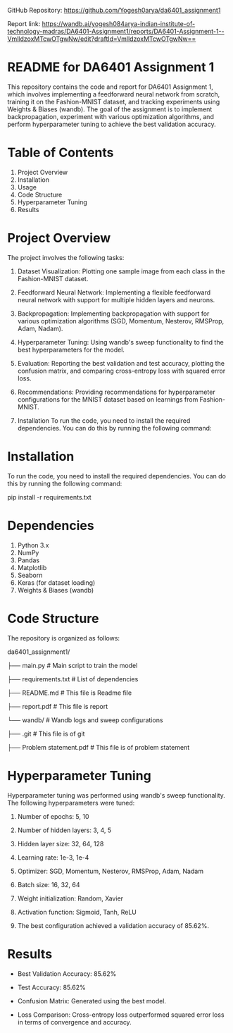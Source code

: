 GitHub Repository:
https://github.com/Yogesh0arya/da6401_assignment1

Report link: 
https://wandb.ai/yogesh084arya-indian-institute-of-technology-madras/DA6401-Assignment1/reports/DA6401-Assignment-1--VmlldzoxMTcwOTgwNw/edit?draftId=VmlldzoxMTcwOTgwNw==

# README for DA6401 Assignment 1
This repository contains the code and report for DA6401 Assignment 1, which involves implementing a feedforward neural network from scratch, training it on the Fashion-MNIST dataset, and tracking experiments using Weights & Biases (wandb). The goal of the assignment is to implement backpropagation, experiment with various optimization algorithms, and perform hyperparameter tuning to achieve the best validation accuracy.

# Table of Contents
1. Project Overview
2. Installation
3. Usage
4. Code Structure
5. Hyperparameter Tuning
6. Results

# Project Overview
The project involves the following tasks:

1. Dataset Visualization: Plotting one sample image from each class in the Fashion-MNIST dataset.

2. Feedforward Neural Network: Implementing a flexible feedforward neural network with support for multiple hidden layers and neurons.

3. Backpropagation: Implementing backpropagation with support for various optimization algorithms (SGD, Momentum, Nesterov, RMSProp, Adam, Nadam).

4. Hyperparameter Tuning: Using wandb's sweep functionality to find the best hyperparameters for the model.

5. Evaluation: Reporting the best validation and test accuracy, plotting the confusion matrix, and comparing cross-entropy loss with squared error loss.

6. Recommendations: Providing recommendations for hyperparameter configurations for the MNIST dataset based on learnings from Fashion-MNIST.

6. Installation
To run the code, you need to install the required dependencies. You can do this by running the following command:


# Installation
To run the code, you need to install the required dependencies. You can do this by running the following command:

pip install -r requirements.txt


# Dependencies
1. Python 3.x
2. NumPy
3. Pandas
4. Matplotlib
5. Seaborn
6. Keras (for dataset loading)
7. Weights & Biases (wandb)

# Code Structure
The repository is organized as follows:

da6401_assignment1/

├── main.py               # Main script to train the model

├── requirements.txt       # List of dependencies

├── README.md              # This file is Readme file

├── report.pdf             # This file is report

└── wandb/                 # Wandb logs and sweep configurations

├── .git                   # This file is of git

├── Problem statement.pdf  # This file is of problem statement



# Hyperparameter Tuning
Hyperparameter tuning was performed using wandb's sweep functionality. The following hyperparameters were tuned:
1. Number of epochs: 5, 10

2. Number of hidden layers: 3, 4, 5

3. Hidden layer size: 32, 64, 128

4. Learning rate: 1e-3, 1e-4

5. Optimizer: SGD, Momentum, Nesterov, RMSProp, Adam, Nadam

6. Batch size: 16, 32, 64

7. Weight initialization: Random, Xavier

8. Activation function: Sigmoid, Tanh, ReLU

9. The best configuration achieved a validation accuracy of 85.62%.

# Results
- Best Validation Accuracy: 85.62%

- Test Accuracy: 85.62%

- Confusion Matrix: Generated using the best model.

- Loss Comparison: Cross-entropy loss outperformed squared error loss in terms of convergence and accuracy.
